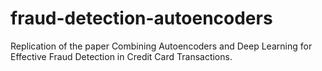# fraud-detection-autoencoders
Replication of the paper Combining Autoencoders and Deep Learning for Effective Fraud Detection in Credit Card Transactions.
